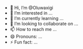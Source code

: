 - 👋 Hi, I’m @Oluwaxigi
- 👀 I’m interested in ...
- 🌱 I’m currently learning ...
- 💞️ I’m looking to collaborate on ...
- 📫 How to reach me ...
- 😄 Pronouns: ...
- ⚡ Fun fact: ...

<!---
Oluwaxigi/Oluwaxigi is a ✨ special ✨ repository because its `README.md` (this file) appears on your GitHub profile.
You can click the Preview link to take a look at your changes.
--->
